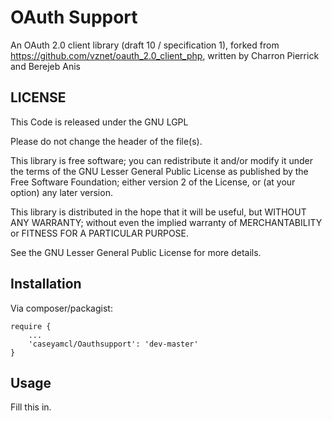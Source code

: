 OAuth Support
=============

An OAuth 2.0 client library (draft 10 / specification 1),
forked from https://github.com/vznet/oauth_2.0_client_php,
written by Charron Pierrick and Berejeb Anis

LICENSE
-------

This Code is released under the GNU LGPL

Please do not change the header of the file(s).

This library is free software; you can redistribute it and/or modify it 
under the terms of the GNU Lesser General Public License as published 
by the Free Software Foundation; either version 2 of the License, or 
(at your option) any later version.

This library is distributed in the hope that it will be useful, but 
WITHOUT ANY WARRANTY; without even the implied warranty of MERCHANTABILITY 
or FITNESS FOR A PARTICULAR PURPOSE.

See the GNU Lesser General Public License for more details.


Installation
------------

Via composer/packagist:

    require {
        ...
        'caseyamcl/Oauthsupport': 'dev-master'
    }


Usage
-----

Fill this in.